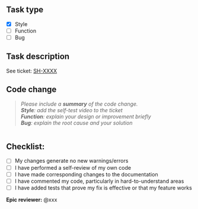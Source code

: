 ## Task type
- [x] Style
- [ ] Function
- [ ] Bug

## Task description
See ticket: [SH-XXXX](https://tardisone.atlassian.net/browse/SH-XXXX)

## Code change
>*Please include a **summary** of the code change.*    
>***Style**: add the self-test video to the ticket*    
>***Function**: explain your design or improvement briefly*      
>***Bug**: explain the root cause and your solution*     
```

```

## Checklist:

- [ ] My changes generate no new warnings/errors
- [ ] I have performed a self-review of my own code
- [ ] I have made corresponding changes to the documentation
- [ ] I have commented my code, particularly in hard-to-understand areas
- [ ] I have added tests that prove my fix is effective or that my feature works  

**Epic reviewer:** @xxx     
